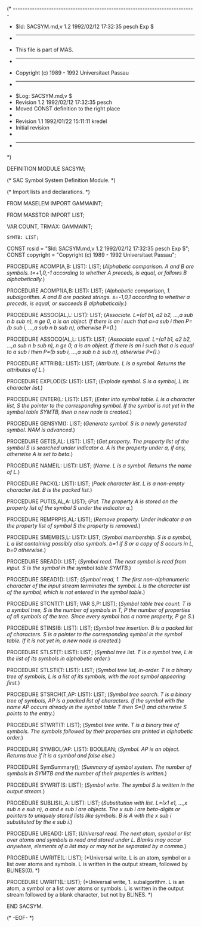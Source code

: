 (* ----------------------------------------------------------------------------
 * $Id: SACSYM.md,v 1.2 1992/02/12 17:32:35 pesch Exp $
 * ----------------------------------------------------------------------------
 * This file is part of MAS.
 * ----------------------------------------------------------------------------
 * Copyright (c) 1989 - 1992 Universitaet Passau
 * ----------------------------------------------------------------------------
 * $Log: SACSYM.md,v $
 * Revision 1.2  1992/02/12  17:32:35  pesch
 * Moved CONST definition to the right place
 *
 * Revision 1.1  1992/01/22  15:11:11  kredel
 * Initial revision
 *
 * ----------------------------------------------------------------------------
 *)

DEFINITION MODULE SACSYM;

(* SAC Symbol System Definition Module. *)



(* Import lists and declarations. *)

FROM MASELEM IMPORT GAMMAINT;

FROM MASSTOR IMPORT LIST;

VAR COUNT, TRMAX: GAMMAINT;

    SYMTB: LIST;

CONST rcsid = "$Id: SACSYM.md,v 1.2 1992/02/12 17:32:35 pesch Exp $";
CONST copyright = "Copyright (c) 1989 - 1992 Universitaet Passau";



PROCEDURE ACOMP(A,B: LIST): LIST;
(*Alphabetic comparison. A and B are symbols. t=+1,0,-1 according
to whether A preceds, is equal, or follows B alphabetically.*)


PROCEDURE ACOMP1(A,B: LIST): LIST;
(*Alphabetic comparison, 1. subalgorithm. A and B are packed strings.
s=-1,0,1 according to whether a preceds, is equal, or succeeds B
alphabetically.*)


PROCEDURE ASSOC(AL,L: LIST): LIST;
(*Associate. L=(a1 b1, a2 b2, ...,a sub n b sub n), n ge 0,
a is an object. If there is an i such that a=a sub i then
P=(b sub i, ...,a sub n b sub n), otherwise P=().*)


PROCEDURE ASSOCQ(AL,L: LIST): LIST;
(*Associate equal. L=(a1 b1, a2 b2, ...,a sub n b sub n), n ge 0,
a is an object. If there is an i such that a is equal to a sub i then
P=(b sub i, ...,a sub n b sub n), otherwise P=().*)


PROCEDURE ATTRIB(L: LIST): LIST;
(*Attribute. L is a symbol. Returns the attributes of L.*)


PROCEDURE EXPLOD(S: LIST): LIST;
(*Explode symbol. S is a symbol, L its character list.*)


PROCEDURE ENTER(L: LIST): LIST;
(*Enter into symbol table. L is a character list, S the pointer
to the corresponding symbol. If the symbol is not yet in the
symbol table SYMTB, then a new node is created.*)


PROCEDURE GENSYM(): LIST;
(*Generate symbol. S is a newly generated symbol. NAM is advanced.*)


PROCEDURE GET(S,AL: LIST): LIST;
(*Get property. The property list of the symbol S is searched
under indicator a. A is the property under a, if any, otherwise
A is set to beta.*)


PROCEDURE NAME(L: LIST): LIST;
(*Name. L is a symbol. Returns the name of L.*)


PROCEDURE PACK(L: LIST): LIST;
(*Pack character list. L is a non-empty character list. B is the
packed list.*)


PROCEDURE PUT(S,AL,A: LIST);
(*Put. The property A is stored on the property list of
the symbol S under the indicator a.*)


PROCEDURE REMPRP(S,AL: LIST);
(*Remove property. Under indicator a on the property list of
symbol S the property is removed.*)


PROCEDURE SMEMB(S,L: LIST): LIST;
(*Symbol membership. S is a symbol, L a list containing possibly
also symbols. b=1 if S or a copy of S occurs in L, b=0 otherwise.*)


PROCEDURE SREAD(): LIST;
(*Symbol read. The next symbol is read from input. S is the symbol in
the symbol table SYMTB.*)


PROCEDURE SREAD1(): LIST;
(*Symbol read, 1. The first non-alphanumeric character of the
input stream terminates the symbol.  L is the character list of 
the symbol, which is not entered in the symbol table.*)


PROCEDURE STCNT(T: LIST;    VAR S,P: LIST);
(*Symbol table tree count. T is a symbol tree, S is the number
of symbols in T, P the number of properties of all symbols of the tree.
Since every symbol has a name property, P ge S.*)


PROCEDURE STINS(B: LIST): LIST;
(*Symbol tree insertion. B is a packed list of characters. S is a
pointer to the corresponding symbol in the symbol table. If
it is not yet in, a new node is created.*)


PROCEDURE STLST(T: LIST): LIST;
(*Symbol tree list. T is a symbol tree, L is the list of its symbols
in alphabetic order.*)


PROCEDURE STLSTI(T: LIST): LIST;
(*Symbol tree list, in-order. T is a binary tree of symbols, L is a
list of its symbols, with the root symbol appearing first.*)


PROCEDURE STSRCH(T,AP: LIST): LIST;
(*Symbol tree search. T is a binary tree of symbols, AP is a packed
list of characters. If the symbol with the name AP occurs already
in the symbol table T then S=() and otherwise S points to the entry.*)


PROCEDURE STWRT(T: LIST);
(*Symbol tree write. T is a binary tree of symbols. The symbols
followed by their properties are printed in alphabetic order.*)


PROCEDURE SYMBOL(AP: LIST): BOOLEAN;
(*Symbol. AP is an object. Returns true if it is a symbol and 
false else.*)


PROCEDURE SymSummary();
(*Summary of symbol system. The number of symbols in SYMTB and
the number of their properties is written.*)


PROCEDURE SYWRIT(S: LIST);
(*Symbol write. The symbol S is written in the output stream.*)


PROCEDURE SUBLIS(L,A: LIST): LIST;
(*Substitution with list. L=(x1 e1, ...,x sub n e sub n),
a and e sub i are objects. The x sub i are beta-digits
or pointers to uniquely stored lists like symbols. B is A
with the x sub i substituted by the e sub i.*)


PROCEDURE UREAD(): LIST;
(*Universal read. The next atom, symbol or list over atoms
and symbols is read and stored under L. Blanks may occur anywhere,
elements of a list may or may not be separated by a comma.*)


PROCEDURE UWRITE(L: LIST);
(*Universal write. L is an atom, symbol or a list over
atoms and symbols. L is written in the output stream,
followed by BLINES(0). *)


PROCEDURE UWRIT1(L: LIST);
(*Universal write, 1. subalgorithm. L is an atom, a symbol
or a list over atoms or symbols. L is written in the output
stream followed by a blank character, but not by BLINES. *)


END SACSYM.


(* -EOF- *)
